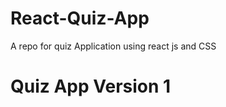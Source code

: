 # React-Quiz-App
A repo for quiz Application using react js and CSS

<h1>Quiz App Version 1</h1>

<div>
  
</div>

